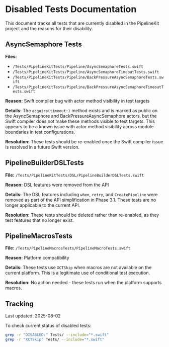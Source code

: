 # Disabled Tests Documentation

This document tracks all tests that are currently disabled in the PipelineKit project and the reasons for their disability.

## AsyncSemaphore Tests

**Files:**
- `/Tests/PipelineKitTests/Pipeline/AsyncSemaphoreTests.swift`
- `/Tests/PipelineKitTests/Pipeline/AsyncSemaphoreTimeoutTests.swift`
- `/Tests/PipelineKitTests/Pipeline/BackPressureAsyncSemaphoreTests.swift`
- `/Tests/PipelineKitTests/Pipeline/BackPressureAsyncSemaphoreTimeoutTests.swift`

**Reason:** Swift compiler bug with actor method visibility in test targets

**Details:** The `acquire(timeout:)` method exists and is marked as public on the AsyncSemaphore and BackPressureAsyncSemaphore actors, but the Swift compiler does not make these methods visible to test targets. This appears to be a known issue with actor method visibility across module boundaries in test configurations.

**Resolution:** These tests should be re-enabled once the Swift compiler issue is resolved in a future Swift version.

## PipelineBuilderDSLTests

**File:** `/Tests/PipelineKitTests/DSL/PipelineBuilderDSLTests.swift`

**Reason:** DSL features were removed from the API

**Details:** The DSL features including `when`, `retry`, and `CreatePipeline` were removed as part of the API simplification in Phase 3.1. These tests are no longer applicable to the current API.

**Resolution:** These tests should be deleted rather than re-enabled, as they test features that no longer exist.

## PipelineMacrosTests

**File:** `/Tests/PipelineMacrosTests/PipelineMacroTests.swift`

**Reason:** Platform compatibility

**Details:** These tests use `XCTSkip` when macros are not available on the current platform. This is a legitimate use of conditional test execution.

**Resolution:** No action needed - these tests run when the platform supports macros.

## Tracking

Last updated: 2025-08-02

To check current status of disabled tests:
```bash
grep -r "DISABLED:" Tests/ --include="*.swift"
grep -r "XCTSkip" Tests/ --include="*.swift"
```